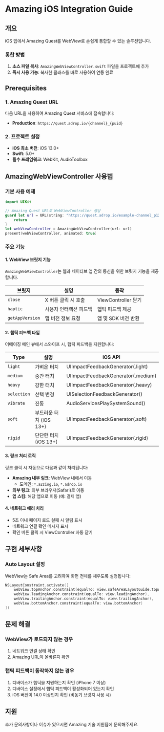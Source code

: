 # Amazing iOS Integration Guide

## 개요

iOS 앱에서 Amazing Quest를 WebView로 손쉽게 통합할 수 있는 솔루션입니다.

### 통합 방법
1. **소스 파일 복사**: `AmazingWebViewController.swift` 파일을 프로젝트에 추가
2. **즉시 사용 가능**: 복사한 클래스를 바로 사용하여 연동 완료

## Prerequisites

### 1. Amazing Quest URL
다음 URL을 사용하여 Amazing Quest 서비스에 접속합니다:
- **Production**: `https://quest.adrop.io/{channel}_{puid}`

### 2. 프로젝트 설정
- **iOS 최소 버전**: iOS 13.0+
- **Swift**: 5.0+
- **필수 프레임워크**: WebKit, AudioToolbox

## AmazingWebViewController 사용법

### 기본 사용 예제

```swift
import UIKit

// Amazing Quest URL로 WebViewController 생성
guard let url = URL(string: "https://quest.adrop.io/example-channel_p12345") else {
    return
}
let webViewController = AmazingWebViewController(url: url)
present(webViewController, animated: true)
```

### 주요 기능

#### 1. WebView 브릿지 기능
`AmazingWebViewController`는 웹과 네이티브 앱 간의 통신을 위한 브릿지 기능을 제공합니다.

| 브릿지 | 설명 | 동작 |
|--------|------|------|
| `close` | X 버튼 클릭 시 호출 | ViewController 닫기 |
| `haptic` | 사용자 인터랙션 피드백 | 햅틱 피드백 제공 |
| `getAppVersion` | 앱 버전 정보 요청 | 앱 및 SDK 버전 반환 |

#### 2. 햅틱 피드백 타입
어메이징 메인 뷰에서 스와이프 시, 햅틱 피드백을 지원합니다:

| Type | 설명 | iOS API |
|------|------|---------|
| `light` | 가벼운 터치 | UIImpactFeedbackGenerator(.light) |
| `medium` | 중간 터치 | UIImpactFeedbackGenerator(.medium) |
| `heavy` | 강한 터치 | UIImpactFeedbackGenerator(.heavy) |
| `selection` | 선택 변경 | UISelectionFeedbackGenerator() |
| `vibrate` | 진동 | AudioServicesPlaySystemSound() |
| `soft` | 부드러운 터치 (iOS 13+) | UIImpactFeedbackGenerator(.soft) |
| `rigid` | 단단한 터치 (iOS 13+) | UIImpactFeedbackGenerator(.rigid) |

#### 3. 링크 처리 로직
링크 클릭 시 자동으로 다음과 같이 처리됩니다:

- **Amazing 내부 링크**: WebView 내에서 이동
  - 도메인: `*.a2zing.io`, `*.adrop.io`
- **외부 링크**: 외부 브라우저(Safari)로 이동
- **앱 스킴**: 해당 앱으로 이동 (예: 결제 앱)

#### 4. 네트워크 에러 처리
- 5초 이내 페이지 로드 실패 시 알림 표시
- 네트워크 연결 확인 메시지 표시
- 확인 버튼 클릭 시 ViewController 자동 닫기

## 구현 세부사항

### Auto Layout 설정
WebView는 Safe Area를 고려하여 화면 전체를 채우도록 설정됩니다:

```swift
NSLayoutConstraint.activate([
    webView.topAnchor.constraint(equalTo: view.safeAreaLayoutGuide.topAnchor),
    webView.leadingAnchor.constraint(equalTo: view.leadingAnchor),
    webView.trailingAnchor.constraint(equalTo: view.trailingAnchor),
    webView.bottomAnchor.constraint(equalTo: view.bottomAnchor)
])
```

## 문제 해결

### WebView가 로드되지 않는 경우
1. 네트워크 연결 상태 확인
2. Amazing URL이 올바른지 확인

### 햅틱 피드백이 동작하지 않는 경우
1. 디바이스가 햅틱을 지원하는지 확인 (iPhone 7 이상)
2. 디바이스 설정에서 햅틱 피드백이 활성화되어 있는지 확인
3. iOS 버전이 14.0 이상인지 확인 (비동기 브릿지 사용 시)

## 지원

추가 문의사항이나 이슈가 있으시면 Amazing 기술 지원팀에 문의해주세요.
